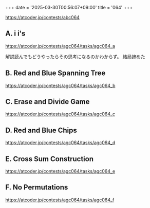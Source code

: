 +++
date = '2025-03-30T00:56:07+09:00'
title = '064'
+++

<https://atcoder.jp/contests/abc064>

## A. i i's

<https://atcoder.jp/contests/agc064/tasks/agc064_a>

解説読んでもどうやったらその思考になるのかわからず。
結局諦めた

## B. Red and Blue Spanning Tree

<https://atcoder.jp/contests/agc064/tasks/agc064_b>

## C. Erase and Divide Game

<https://atcoder.jp/contests/agc064/tasks/agc064_c>

## D. Red and Blue Chips

<https://atcoder.jp/contests/agc064/tasks/agc064_d>

## E. Cross Sum Construction

<https://atcoder.jp/contests/agc064/tasks/agc064_e>

## F. No Permutations

<https://atcoder.jp/contests/agc064/tasks/agc064_f>
